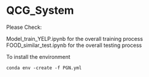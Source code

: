 # QCG_System

Please Check: 

Model_train_YELP.ipynb for the overall training process  
FOOD_similar_test.ipynb for the overall testing process   

To install the environment
```
conda env -create -f PGN.yml
```
